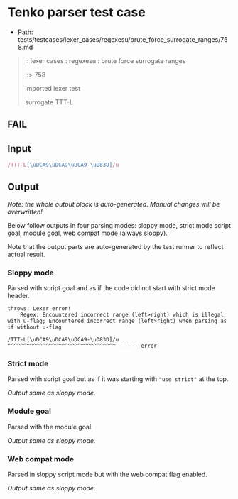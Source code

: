 # Tenko parser test case

- Path: tests/testcases/lexer_cases/regexesu/brute_force_surrogate_ranges/758.md

> :: lexer cases : regexesu : brute force surrogate ranges
>
> ::> 758
>
> Imported lexer test
>
> surrogate TTT-L

## FAIL

## Input

`````js
/TTT-L[\uDCA9\uDCA9\uDCA9-\uD83D]/u
`````

## Output

_Note: the whole output block is auto-generated. Manual changes will be overwritten!_

Below follow outputs in four parsing modes: sloppy mode, strict mode script goal, module goal, web compat mode (always sloppy).

Note that the output parts are auto-generated by the test runner to reflect actual result.

### Sloppy mode

Parsed with script goal and as if the code did not start with strict mode header.

`````
throws: Lexer error!
    Regex: Encountered incorrect range (left>right) which is illegal with u-flag; Encountered incorrect range (left>right) when parsing as if without u-flag

/TTT-L[\uDCA9\uDCA9\uDCA9-\uD83D]/u
^^^^^^^^^^^^^^^^^^^^^^^^^^^^^^^^^^------- error
`````

### Strict mode

Parsed with script goal but as if it was starting with `"use strict"` at the top.

_Output same as sloppy mode._

### Module goal

Parsed with the module goal.

_Output same as sloppy mode._

### Web compat mode

Parsed in sloppy script mode but with the web compat flag enabled.

_Output same as sloppy mode._
